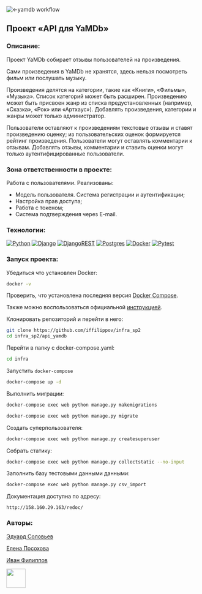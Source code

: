 ![<-yamdb workflow](https://github.com/iffilippov/yamdb_final/actions/workflows/yamdb_workflow.yml/badge.svg)

## Проект «API для YaMDb»

### Описание:

Проект YaMDb собирает отзывы пользователей на произведения.

Сами произведения в YaMDb не хранятся, здесь нельзя посмотреть фильм или послушать музыку.

Произведения делятся на категории, такие как «Книги», «Фильмы», «Музыка». Список категорий может быть расширен.
Произведению может быть присвоен жанр из списка предустановленных (например, «Сказка», «Рок» или «Артхаус»).
Добавлять произведения, категории и жанры может только администратор.

Пользователи оставляют к произведениям текстовые отзывы и ставят произведению оценку; из пользовательских оценок формируется рейтинг произведения.
Пользователи могут оставлять комментарии к отзывам.
Добавлять отзывы, комментарии и ставить оценки могут только аутентифицированные пользователи.

### Зона ответственности в проекте:

Работа с пользователями. Реализованы:  

* Модель пользователя. Система регистрации и аутентификации;
* Настройка прав доступа;
* Работа с токеном;
* Система подтверждения через E-mail.

### Технологии:

[![Python](https://img.shields.io/badge/-Python-464641?style=flat-square&logo=Python)](https://www.python.org/)
[![Django](https://img.shields.io/badge/-Django-464646?style=flat-square&logo=Django)](https://www.djangoproject.com/)
[![DjangoREST](https://img.shields.io/badge/Django-REST-464646?style=flat-square&logo=django&logoColor=white&color=ff1709&labelColor=gray)](https://www.django-rest-framework.org/)
[![Postgres](https://img.shields.io/badge/Postgres-464646?style=flat-square&logo=postgresql&logoColor=white)](https://www.postgresql.org/)
[![Docker](https://img.shields.io/badge/Docker-464646?style=flat-square&logo=docker)](https://www.docker.com/)
[![Pytest](https://img.shields.io/badge/-Pytest-464646?style=flat-square&logo=pytest)](https://docs.pytest.org/en/6.2.x/)

### Запуск проекта:

Убедиться что установлен Docker:
```bash
docker -v
```
Проверить, что установлена последняя версия [Docker Compose](https://docs.docker.com/compose/install/).

Также можно воспользоваться официальной [инструкцией](https://docs.docker.com/engine/install/).


Клонировать репозиторий и перейти в него:
```bash
git clone https://github.com/iffilippov/infra_sp2
cd infra_sp2/api_yamdb
```

Перейти в папку с docker-compose.yaml:
```bash
cd infra
```

Запустить `docker-compose`
   ```bash
   docker-compose up -d
   ```


Выполнить миграции:
```bash
docker-compose exec web python manage.py makemigrations
```
```bash
docker-compose exec web python manage.py migrate
```

Создать суперпользователя:
```bash
docker-compose exec web python manage.py createsuperuser
```

Собрать статику:
```bash
docker-compose exec web python manage.py collectstatic --no-input
```

Заполнить базу тестовыми данными данными:
```bash
docker-compose exec web python manage.py csv_import
```

Документация доступна по адресу:

```
http://158.160.29.163/redoc/
```

### Авторы:
[Эдуард Соловьев](https://github.com/Guten-Edd)

[Елена Посохова](https://github.com/Elenka-Posohova)

[Иван Филиппов](https://www.linkedin.com/in/iffilippov/)

<img src="https://github.com/blackcater/blackcater/raw/main/images/Hi.gif" width="50" height="50"/>
